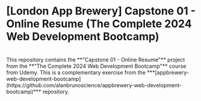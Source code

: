 # [London App Brewery] Capstone 01 - Online Resume (The Complete 2024 Web Development Bootcamp)
<br />
This repository contains the **"Capstone 01 - Online Resume"** project from the **"The Complete 2024 Web Development Bootcamp"** course from Udemy. This is a complementary exercise from the ***[appbrewery-web-development-bootcamp](https://github.com/alanbrunoscience/appbrewery-web-development-bootcamp)*** repository.
